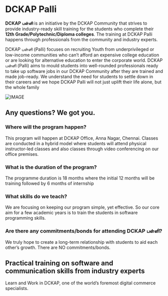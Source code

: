 # DCKAP Palli
**DCKAP பள்ளி** is an initiative by the DCKAP Community that strives to provide industry-ready skill training for the students who complete their **12th Grade/Polytechnic/Diploma colleges**. The training at DCKAP Palli happens through professionals from the community and industry experts.

DCKAP பள்ளி (Palli) focuses on recruiting Youth from underprivileged or low-income communities who can’t afford an expensive college education or are looking for alternative education to enter the corporate world. DCKAP பள்ளி (Palli) aims to mould students into well-rounded professionals ready to take up software jobs in our DCKAP Community after they are trained and made job-ready. We understand the need for students to settle down in their careers and we hope DCKAP Palli will not just uplift their life alone, but the whole family

![IMAGE](https://www.dckap.com/wp-content/uploads/2022/09/palli-banner.png)

## Any questions? We got you.

### Where will the program happen?
This program will happen at DCKAP Office, Anna Nagar, Chennai. Classes are conducted in a hybrid model where students will attend physical instructor-led classes and also classes through video conferencing on our office premises.

### What is the duration of the program?
The programme duration is 18 months where the initial 12 months will be training followed by 6 months of internship

### What skills do we teach?
We are focusing on keeping our program simple, yet effective. So our core aim for a few academic years is to train the students in software programming skills.

### Are there any commitments/bonds for attending DCKAP பள்ளி?
We truly hope to create a long-term relationship with students to aid each other’s growth. There are NO commitments/bonds.

## Practical training on software and communication skills from industry experts
Learn and Work in DCKAP, one of the world’s foremost digital commerce specialists.
